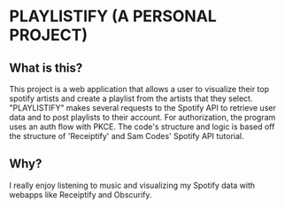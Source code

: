 <h1>PLAYLISTIFY (A PERSONAL PROJECT)</h1>
<h2>What is this?</h2>
<p>
  This project is a web application that allows a user to visualize their top spotify artists and create a playlist from the artists that they select. "PLAYLISTIFY" makes several requests to the Spotify API to retrieve user data and to post playlists to their account. For authorization, the program uses an auth flow with PKCE. The code's structure and logic is based off the structure of 'Receiptify' and Sam Codes' Spotify API tutorial.
</p>

<h2>Why?</h2>
<p>
  I really enjoy listening to music and visualizing my Spotify data with webapps like Receiptify and Obscurify. 
</p>
